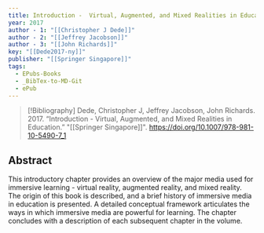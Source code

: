```yaml
---
title: Introduction -  Virtual, Augmented, and Mixed Realities in Education
year: 2017
author - 1: "[[Christopher J Dede]]"
author - 2: "[[Jeffrey Jacobson]]"
author - 3: "[[John Richards]]"
key: "[[Dede2017-ny]]"
publisher: "[[Springer Singapore]]"
tags:
  - EPubs-Books
  - _BibTex-to-MD-Git
  - ePub
---
```


> [!Bibliography]
> Dede, Christopher J, Jeffrey Jacobson, John Richards. 2017. “Introduction -  Virtual, Augmented, and Mixed Realities in Education.” "[[Springer Singapore]]". https://doi.org/10.1007/978-981-10-5490-7_1

## Abstract
This introductory chapter provides an overview of the major media used for immersive learning -  virtual reality, augmented reality, and mixed reality. The origin of this book is described, and a brief history of immersive media in education is presented. A detailed conceptual framework articulates the ways in which immersive media are powerful for learning. The chapter concludes with a description of each subsequent chapter in the volume.